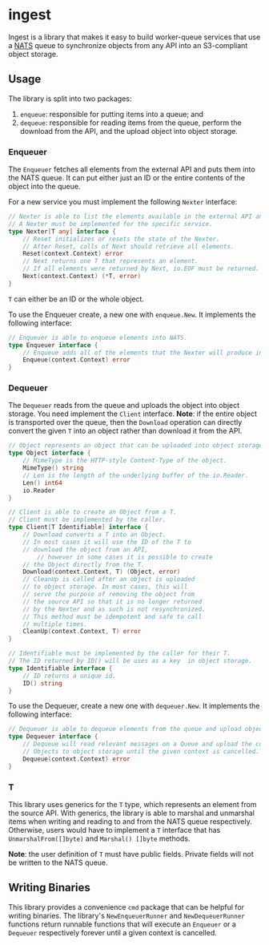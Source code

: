 # ingest

Ingest is a library that makes it easy to build worker-queue services that use a [NATS](https://nats.io/) queue to synchronize objects from any API into an S3-compliant object storage.

## Usage

The library is split into two packages:
1. `enqueue`: responsible for putting items into a queue; and
2. `dequeue`: responsible for reading items from the queue, perform the download from the API, and the upload object into object storage.

### Enqueuer

The `Enqueuer` fetches all elements from the external API and puts them into the NATS queue.
It can put either just an ID or the entire contents of the object into the queue.

For a new service you must implement the following `Nexter` interface:

```go
// Nexter is able to list the elements available in the external API and returns them one by one.
// A Nexter must be implemented for the specific service.
type Nexter[T any] interface {
	// Reset initializes or resets the state of the Nexter.
	// After Reset, calls of Next should retrieve all elements.
	Reset(context.Context) error
	// Next returns one T that represents an element.
	// If all elements were returned by Next, io.EOF must be returned.
	Next(context.Context) (*T, error)
}
```

`T` can either be an ID or the whole object.

To use the Enqueuer create, a new one with `enqueue.New`.
It implements the following interface:

```go
// Enqueuer is able to enqueue elements into NATS.
type Enqueuer interface {
	// Enqueue adds all of the elements that the Nexter will produce into the queue.
	Enqueue(context.Context) error
}
```

### Dequeuer

The `Dequeuer` reads from the queue and uploads the object into object storage.
You need implement the `Client` interface.
**Note**: if the entire object is transported over the queue, then the `Download` operation can directly convert the given `T` into an object rather than download it from the API.

```go
// Object represents an object that can be uploaded into object storage.
type Object interface {
	// MimeType is the HTTP-style Content-Type of the object.
	MimeType() string
	// Len is the length of the underlying buffer of the io.Reader.
	Len() int64
	io.Reader
}

// Client is able to create an Object from a T.
// Client must be implemented by the caller.
type Client[T Identifiable] interface {
	// Download converts a T into an Object.
	// In most cases it will use the ID of the T to
	// download the object from an API,
        // however in some cases it is possible to create
	// the Object directly from the T.
	Download(context.Context, T) (Object, error)
	// CleanUp is called after an object is uploaded
	// to object storage. In most cases, this will
	// serve the purpose of removing the object from
	// the source API so that it is no longer returned
	// by the Nexter and as such is not resynchronized.
	// This method must be idempotent and safe to call
	// multiple times.
	CleanUp(context.Context, T) error
}

// Identifiable must be implemented by the caller for their T.
// The ID returned by ID() will be uses as a key  in object storage.
type Identifiable interface {
	// ID returns a unique id.
	ID() string
}
```

To use the Dequeuer, create a new one with `dequeuer.New`.
It implements the following interface:

```go
// Dequeuer is able to dequeue elements from the queue and upload objects to object storage.
type Dequeuer interface {
	// Dequeue will read relevant messages on a Queue and upload the corresponding
	// Objects to object storage until the given context is cancelled.
	Dequeue(context.Context) error
}
```

### T

This library uses generics for the `T` type, which represents an element from the source API.
With generics, the library is able to marshal and unmarshal items when writing and reading to and from the NATS queue respectively.
Otherwise, users would have to implement a `T` interface that has `UnmarshalFrom([]byte)` and `Marshal() []byte` methods.

**Note**: the user definition of `T` must have public fields.
Private fields will not be written to the NATS queue.

## Writing Binaries

This library provides a convenience `cmd` package that can be helpful for writing binaries.
The library's `NewEnqueuerRunner` and `NewDequeuerRunner` functions return runnable functions that will execute an `Enqueuer` or a `Dequeuer` respectively forever until a given context is cancelled.
